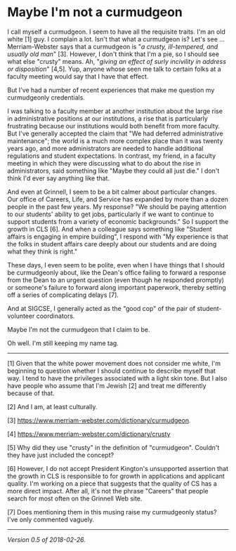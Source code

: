 Maybe I'm not a curmudgeon
==========================

I call myself a curmudgeon.  I seem to have all the requisite traits.
I'm an old white [1] guy.  I complain a lot.  Isn't that what a
curmudgeon is?  Let's see ... Merriam-Webster says that a curmudgeon is
"_a crusty, ill-tempered, and usually old man_" [3].  However, I don't
think that I'm a pie, so I should see what else "crusty" means.  Ah,
"_giving an effect of surly incivility in address or disposition_"
[4,5].  Yup, anyone whose seen me talk to certain folks at a faculty
meeting would say that I have that effect.

But I've had a number of recent experiences that make me question my
curmudgeonly credentials.

I was talking to a faculty member at another institution about the large
rise in administrative positions at our institutions, a rise that is 
particularly frustrating because our institutions would both benefit from
more faculty.  But I've generally accepted the claim that "We had
deferred administrative maintenance"; the world is a much more complex
place than it was twenty years ago, and more administrators are needed
to handle additional regulations and student expectations.  In contrast,
my friend, in a faculty meeting in which they were discussing what to
do about the rise in administrators, said something like "Maybe they could
all just die."  I don't think I'd ever say anything like that.

And even at Grinnell, I seem to be a bit calmer about particular changes.
Our office of Careers, Life, and Service has expanded by more than a
dozen people in the past few years.  My response?  "We should be paying
attention to our students' ability to get jobs, particularly if we want
to continue to support students from a variety of economic backgrounds."
So I support the growth in CLS [6].  And when a colleague says something
like "Student affairs is engaging in empire building", I respond with
"My experience is that the folks in student affairs care deeply about
our students and are doing what they think is right."

These days, I even seem to be polite, even when I have things that I
should be curmudgeonly about, like the Dean's office failing to forward
a response from the Dean to an urgent question (even though he responded
promptly) or someone's failure to forward along important paperwork,
thereby setting off a series of complicating delays [7].

And at SIGCSE, I generally acted as the "good cop" of the pair of 
student-volunteer coordinators.

Maybe I'm not the curmudgeon that I claim to be.

Oh well.  I'm still keeping my name tag.

---

[1] Given that the white power movement does not consider me white, I'm
beginning to question whether I should continue to describe myself that way.
I tend to have the privileges associated with a light skin tone.  But I
also have people who assume that I'm Jewish [2] and treat me differently
because of that.

[2] And I am, at least culturally.

[3] <https://www.merriam-webster.com/dictionary/curmudgeon>.

[4] <https://www.merriam-webster.com/dictionary/crusty>

[5] Why did they use "crusty" in the definition of "curmudgeon".  Couldn't
they have just included the concept?

[6] However, I do not accept President Kington's unsupported assertion that
the growth in CLS is responsible to for growth in applications and applicant
quality.  I'm working on a piece that suggests that the quality of CS has
a more direct impact.  After all, it's not the phrase "Careers" that people
search for most often on the Grinnell Web site.

[7] Does mentioning them in this musing raise my curmudgeonly status?
I've only commented vaguely.

---

*Version 0.5 of 2018-02-26.*

